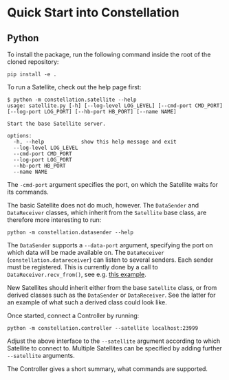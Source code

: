 # Quick Start into Constellation

## Python
To install the package, run the following command inside the root of the cloned repository:

    pip install -e .

To run a Satellite, check out the help page first:

    $ python -m constellation.satellite --help
    usage: satellite.py [-h] [--log-level LOG_LEVEL] [--cmd-port CMD_PORT] [--log-port LOG_PORT] [--hb-port HB_PORT] [--name NAME]

    Start the base Satellite server.

    options:
      -h, --help            show this help message and exit
      --log-level LOG_LEVEL
      --cmd-port CMD_PORT
      --log-port LOG_PORT
      --hb-port HB_PORT
      --name NAME

The `-cmd-port` argument specifies the port, on which the Satellite waits for its commands.

The basic Satellite does not do much, however. The `DataSender` and
`DataReceiver` classes, which inherit from the `Satellite` base class, are
therefore more interesting to run:

    python -m constellation.datasender --help

The `DataSender` supports a `--data-port` argument, specifying the port on which
data will be made available on. The `DataReceiver`
(`constellation.datareceiver`) can listen to several senders. Each sender must
be registered. This is currently done by a call to `DataReceiver.recv_from()`,
see e.g. [this example](https://gitlab.desy.de/constellation/constellation/blob/06e958a56c4f57cc1de34b00cfd8d5aca746b1e6/python/constellation/datareceiver.py#L259).

New Satellites should inherit either from the base `Satellite` class, or from
derived classes such as the `DataSender` or `DataReceiver`. See the latter for
an example of what such a derived class could look like.

Once started, connect a Controller by running:

    python -m constellation.controller --satellite localhost:23999

Adjust the above interface to the `--satellite` argument according to which
Satellite to connect to. Multiple Satellites can be specified by adding further
`--satellite` arguments.

The Controller gives a short summary, what commands are supported.

